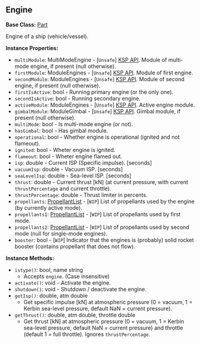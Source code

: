 ## Engine

**Base Class:** [Part](PartBase.md)

Engine of a ship (vehicle/vessel).


**Instance Properties:**
- `multiModule`: MultiModeEngine - \[`Unsafe`\] [KSP API](https://kerbalspaceprogram.com/api/class_multi_mode_engine.html). Module of multi-mode engine, if present (null otherwise).
- `firstModule`: ModuleEngines - \[`Unsafe`\] [KSP API](https://kerbalspaceprogram.com/api/class_module_engines.html). Module of first engine.
- `secondModule`: ModuleEngines - \[`Unsafe`\] [KSP API](https://kerbalspaceprogram.com/api/class_module_engines.html). Module of second engine, if present (null otherwise).
- `firstIsActive`: bool - Running primary engine (or the only one).
- `secondIsActive`: bool - Running secondary engine.
- `activeModule`: ModuleEngines - \[`Unsafe`\] [KSP API](https://kerbalspaceprogram.com/api/class_module_engines.html). Active engine module.
- `gimbalModule`: ModuleGimbal - \[`Unsafe`\] [KSP API](https://kerbalspaceprogram.com/api/class_module_gimbal.html). Gimbal module, if present (null otherwise).
- `multiMode`: bool - Is multi-mode engine (or not).
- `hasGimbal`: bool - Has gimbal module.
- `operational`: bool - Whether engine is operational (ignited and not flameout).
- `ignited`: bool - Wheter engine is ignited.
- `flameout`: bool - Wheter engine flamed out.
- `isp`: double - Current ISP (Specific impulse). \[seconds]
- `vacuumIsp`: double - Vacuum ISP. \[seconds]
- `seaLevelIsp`: double - Sea-level ISP. \[seconds]
- `thrust`: double - Current thrust [kN] (at current pressure, with current `thrustPercentage` and current throttle).
- `thrustPercentage`: double - Thrust limiter in percents.
- `propellants`: [PropellantList](PropellantList.md) - \[`WIP`\] List of propellants used by the engine (by currently active mode).
- `propellants1`: [PropellantList](PropellantList.md) - \[`WIP`\] List of propellants used by first mode.
- `propellants2`: [PropellantList](PropellantList.md) - \[`WIP`\] List of propellants used by second mode (null for single-mode engines).
- `booster`: bool - \[`WIP`\] Indicator that the engines is (probably) solid rocket booster (contains propellant that does not flow).

**Instance Methods:**
- `istype()`: bool, name string
  - Accepts `engine`. (Case insensitive)
- `activate()`: void - Activate the engine.
- `shutdown()`: void - Shutdown / deactivate the engine.
- `getIsp()`: double, atm double
  - Get specific impulse \[kN] at atmospheric pressure (0 = vacuum, 1 = Kerbin sea-level pressure, default NaN = current pressure).
- `getThrust()`: double, atm double, throttle double
  - Get thrust \[kN] at atmospheric pressure (0 = vacuum, 1 = Kerbin sea-level pressure, default NaN = current pressure) and throttle (default 1 = full throttle). Ignores `thrustPercentage`.
